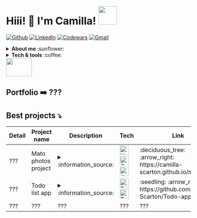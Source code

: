 # Hiii! :wave: I'm Camilla! <img src="https://media.giphy.com/media/mGcNjsfWAjY5AEZNw6/giphy.gif" width="50">

[![Github](https://img.shields.io/badge/-Github-181717?style=flat&logo=Github&logoColor=white)](https://github.com/Camilla-Scarton) [![LinkedIn](https://img.shields.io/badge/-LinkedIn-0077B5?style=flat&logo=LinkedIn&logoColor=white)](https://www.linkedin.com/in/camilla-scarton/) [![Codewars](https://img.shields.io/badge/-Codewars-181717?style=flat&logo=Codewars&logoColor=red)](https://www.codewars.com/users/Camilla%20Scarton) [![Gmail](https://img.shields.io/badge/-Gmail-E62229?style=flat&logo=Gmail&logoColor=white)](mailto:camy.s96@gmail.com)

<details>
<summary><b>About me</b> :sunflower:</summary>
<img src="https://media.giphy.com/media/aTCvcjvNPdgYZPaRjq/giphy.gif" width="70" height="80" />
<div>
I'm an italian:pizza: web developer. I love music:notes:, cats:smiley_cat: and Sudoku:pencil2:.
I'm currently working on a complex puzzle:jigsaw: with each piece representing a new skill I acquire:hammer_and_wrench:.
If I'm not reachable, I'm problably cooking:fried_egg:, gardening:seedling: or crocheting:yarn:.
</div>
</details>

<details>
<summary><b>Tech & tools</b> :coffee:</summary>
<img src="https://img.shields.io/badge/JavaScript-282C34?logo=javascript&logoColor=F7DF1E" alt="JavaScript logo" title="JavaScript" height="25" />
&nbsp;
<img src="https://img.shields.io/badge/TypeScript-282C34?logo=typescript&logoColor=3178C6" alt="TypeScript logo" title="TypeScript" height="25" />
&nbsp;
<img src="https://img.shields.io/badge/HTML5-282C34?logo=html5&logoColor=E34F26" alt="HTML5 logo" title="HTML5" height="25" />
&nbsp;
<img src="https://img.shields.io/badge/CSS3-282C34?logo=css3&logoColor=1572B6" alt="CSS3 logo" title="CSS3" height="25" />
&nbsp;
<img src="https://img.shields.io/badge/Sass-282C34?logo=sass3&logoColor=1572B6" alt="CSS3 logo" title="CSS3" height="25" />
&nbsp;
<img src="https://img.shields.io/badge/TailwindCSS-282C34?logo=tailwindcss&logoColor=0EA5E9" alt="TailwindCSS logo" title="TailwindCSS" height="25" />
&nbsp;
<img src="https://img.shields.io/badge/Bootstrap-282C34?logo=bootstrap&logoColor=712CF9" alt="Bootstrap logo" title="Bootstrap" height="25" />
&nbsp;
<img src="https://img.shields.io/badge/React-282C34?logo=react&logoColor=61DAFB" alt="React logo" title="React" height="25" />
&nbsp;
<img src="https://img.shields.io/badge/Redux-282C34?logo=redux&logoColor=764ABC" alt="Redux logo" title="Redux" height="25" />
&nbsp;
<img src="https://img.shields.io/badge/npm-282C34?logo=npm" alt="npm logo" title="npm" height="25" />
&nbsp;
<img src="https://img.shields.io/badge/Node.js-282C34?logo=node.js&logoColor=43853D" alt="Node.js logo" title="Node.js" height="25" />
&nbsp;
<img src="https://img.shields.io/badge/Postman-282C34?logo=Postman" alt="Postman logo" title="Postman" height="25" />
&nbsp;
<img src="https://img.shields.io/badge/PocketBase-282C34?logo=pocketbase" alt="PocketBase logo" title="PocketBase" height="25" />
&nbsp;
<img src="https://img.shields.io/badge/git-282C34?logo=git&logoColor=F05032" alt="git logo" title="git" height="25" />
&nbsp;
<img src="https://img.shields.io/badge/VSCode-282C34?logo=visual-studio-code&logoColor=007ACC" alt="Visual Studio Code logo" title="Visual Studio Code" height="25" />
&nbsp;
<img src="https://img.shields.io/badge/GitHub-282C34?logo=github&logoColor=white" alt="GitHub logo" title="GitHub" height="25" />
&nbsp;
<img src="https://img.shields.io/badge/Python-282C34?logo=python" alt="Python logo" title="Python" height="25" />
&nbsp;
<img src="https://img.shields.io/badge/Java-282C34?logo=" alt="Java logo" title="Java" height="25" />
</details>

<img src="https://media.giphy.com/media/4PVeey0T30PAiBYq9n/giphy.gif" width="70" height="50" />

## Portfolio :arrow_right: ???

## Best projects :arrow_heading_down:

<table>
<thead>
<tr>
<th>Detail</th>
<th>Project name</th>
<th>Description</th>
<th>Tech</th>
<th>Link</th>
</tr>
</thead>
<tbody>

<tr>
<td>???</td>
<td>Mato photos project</td>
<td><details><summary>:information_source:</summary>...</details></td>
<td>
<img src="https://img.shields.io/badge/HTML5-282C34?logo=html5&logoColor=E34F26" alt="HTML5 logo" title="HTML5" height="25" />
&nbsp;
<img src="https://img.shields.io/badge/CSS3-282C34?logo=css3&logoColor=1572B6" alt="CSS3 logo" title="CSS3" height="25" />
&nbsp;
<img src="https://img.shields.io/badge/JavaScript-282C34?logo=javascript&logoColor=F7DF1E" alt="JavaScript logo" title="JavaScript" height="25" /></td>
<td>
:deciduous_tree: :arrow_right:
https://camilla-scarton.github.io/mato/</td>
</tr>

<tr>
<td>???</td>
<td>Todo list app</td>
<td><details><summary>:information_source:</summary>...</details></td>
<td><img src="https://img.shields.io/badge/React-282C34?logo=react&logoColor=61DAFB" alt="React logo" title="React" height="25" />
&nbsp;<img src="https://img.shields.io/badge/TailwindCSS-282C34?logo=tailwindcss&logoColor=0EA5E9" alt="TailwindCSS logo" title="TailwindCSS" height="25" />
&nbsp;
</td>
<td>
:seedling: :arrow_right:
https://github.com/Camilla-Scarton/Todo-app-green</td>
</tr>

<tr>
<td>???</td>
<td>???</td>
<td>???</td>
<td>???</td>
<td>???</td>
</tr>

</tdbody>
</table>

